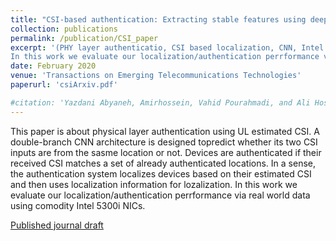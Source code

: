 ```yaml
---
title: "CSI‐based authentication: Extracting stable features using deep neural networks"
collection: publications
permalink: /publication/CSI_paper
excerpt: '(PHY layer authenticatio, CSI based localization, CNN, Intel 5300i NIC)This paper is about physical layer authentication using UL estimated CSI. A double-branch CNN architecture is designed topredict whether its two CSI inputs are from the sasme location or not. Devices are authenticated if their received CSI matches a set of already authenticated locations. In a sense, the authentication system localizes devices based on their estimated CSI and then uses localization information for lozalization.
In this work we evaluate our localization/authentication perrformance via real world data using comodity Intel 5300i NICs.'
date: February 2020
venue: 'Transactions on Emerging Telecommunications Technologies'
paperurl: 'csiArxiv.pdf'

#citation: 'Yazdani Abyaneh, Amirhossein, Vahid Pourahmadi, and Ali Hosein Gharari Foumani. "CSI‐based authentication: Extracting stable features using deep neural networks." Transactions on Emerging Telecommunications Technologies 31.2 (2020): e3795.'
---
```

This paper is about physical layer authentication using UL estimated CSI. A double-branch CNN architecture is designed topredict whether its two CSI inputs are from the sasme location or not. Devices are authenticated if their received CSI matches a set of already authenticated locations. In a sense, the authentication system localizes devices based on their estimated CSI and then uses localization information for lozalization.
In this work we evaluate our localization/authentication perrformance via real world data using comodity Intel 5300i NICs.



[Published journal draft](https://onlinelibrary.wiley.com/doi/10.1002/ett.3795)
